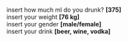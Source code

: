 insert how much ml do you drunk? <b>[375]</b><br>
insert your weight <b>[76 kg]</b><br>
insert your gender <b>[male/female]</b><br>
insert your drink <b>[beer, wine, vodka]</b>
